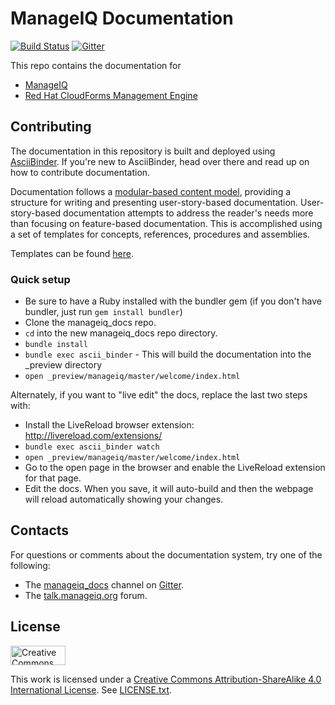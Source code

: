# ManageIQ Documentation

[![Build Status](https://travis-ci.org/ManageIQ/manageiq_docs.svg?branch=master)](https://travis-ci.org/ManageIQ/manageiq_docs)
[![Gitter](https://badges.gitter.im/ManageIQ/manageiq_docs.svg)](https://gitter.im/ManageIQ/manageiq_docs?utm_source=badge&utm_medium=badge&utm_campaign=pr-badge)

This repo contains the documentation for

* [ManageIQ](http://manageiq.org/)
* [Red Hat CloudForms Management Engine](http://www.redhat.com/en/technologies/cloud-computing/cloudforms/)

## Contributing

The documentation in this repository is built and deployed using [AsciiBinder](http://asciibinder.org).  If you're new to AsciiBinder, head over there and read up on how to contribute documentation.

Documentation follows a [modular-based content model](https://github.com/redhat-documentation/modular-docs), providing a structure for writing and presenting user-story-based documentation. User-story-based documentation attempts to address the reader's needs more than focusing on feature-based documentation. This is accomplished using a set of templates for concepts, references, procedures and assemblies. 

Templates can be found [here](https://github.com/redhat-documentation/modular-docs/tree/master/modular-docs-manual/files). 



### Quick setup

* Be sure to have a Ruby installed with the bundler gem (if you don't have bundler, just run `gem install bundler`)
* Clone the manageiq_docs repo.
* `cd` into the new manageiq_docs repo directory.
* `bundle install`
* `bundle exec ascii_binder` - This will build the documentation into the _preview directory
* `open _preview/manageiq/master/welcome/index.html`

Alternately, if you want to "live edit" the docs, replace the last two steps with:

* Install the LiveReload browser extension: http://livereload.com/extensions/
* `bundle exec ascii_binder watch`
* `open _preview/manageiq/master/welcome/index.html`
* Go to the open page in the browser and enable the LiveReload extension for that page.
* Edit the docs.  When you save, it will auto-build and then the webpage will reload automatically showing your changes.

## Contacts

For questions or comments about the documentation system, try one of the following:

* The [manageiq_docs](https://gitter.im/ManageIQ/manageiq_docs) channel on [Gitter](https://gitter.im).
* The [talk.manageiq.org](http://talk.manageiq.org) forum.

## License

<img src="https://camo.githubusercontent.com/5b90073c55c29f75739b4b8f8ec044c82722a41c/687474703a2f2f6d6972726f72732e6372656174697665636f6d6d6f6e732e6f72672f70726573736b69742f627574746f6e732f38387833312f7376672f62792d73612e737667" alt="Creative Commons License" data-canonical-src="http://mirrors.creativecommons.org/presskit/buttons/88x31/svg/by-sa.svg" height="31px" width="88px">

This work is licensed under a [Creative Commons Attribution-ShareAlike 4.0 International License](http://creativecommons.org/licenses/by-sa/4.0/).
See [LICENSE.txt](LICENSE.txt).
